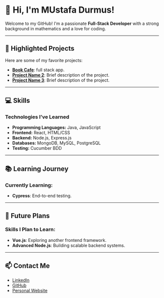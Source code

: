 # 👋 Hi, I'm MUstafa Durmus!

Welcome to my GitHub! I'm a passionate **Full-Stack Developer** with a strong background in mathematics and a love for coding.

---

## 🚀 Highlighted Projects
Here are some of my favorite projects:
- [**Book Cafe**](https://c48-group-b-65d4744c77ac.herokuapp.com/): full stack app.
- [**Project Name 2**](https://github.com/yourusername/project2): Brief description of the project.
- [**Project Name 3**](https://github.com/yourusername/project3): Brief description of the project.

---

## 💻 Skills
### Technologies I’ve Learned
- **Programming Languages:** Java, JavaScript
- **Frontend:** React, HTML/CSS
- **Backend:** Node.js, Express.js
- **Databases:** MongoDB, MySQL, PostgreSQL
- **Testing:** Cucumber BDD

---

## 📚 Learning Journey
### Currently Learning:
- **Cypress**: End-to-end testing.
  
---

## 🌟 Future Plans
### Skills I Plan to Learn:
- **Vue.js**: Exploring another frontend framework.
- **Advanced Node.js**: Building scalable backend systems.

---

## 📫 Contact Me
- [LinkedIn](https://linkedin.com/in/yourname)
- [GitHub](https://github.com/yourusername)
- [Personal Website](https://yourwebsite.com)
